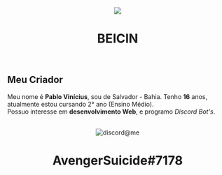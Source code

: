 <div align="center">
    <img src="https://i.imgur.com/wSupjFW.png"><br>
    <h1>BEICIN</h1><br>
</div>

## Meu Criador
Meu nome é **Pablo Vinícius**, sou de Salvador - Bahia. Tenho **16** anos, atualmente estou
cursando 2° ano (Ensino Médio). <br> Possuo interesse em **desenvolvimento Web**, e programo *Discord Bot's*.

<div align="center">
    <br><img src="https://i.imgur.com/tCz8nOd.png" alt="discord@me"><br>
    <h1 class="title-owner">AvengerSuicide#7178</h1>
</div>
